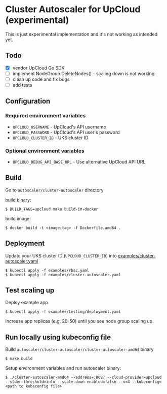 # Cluster Autoscaler for UpCloud (experimental)

This is just experimental implementation and it's not working as intended yet.

## Todo
- [x] vendor UpCloud Go SDK
- [ ] implement NodeGroup.DeleteNodes() - scaling down is not working
- [ ] clean up code and fix bugs
- [ ] add tests

## Configuration
### Required environment variables
- `UPCLOUD_USERNAME` - UpCloud's API username
- `UPCLOUD_PASSWORD` - UpCloud's API user's password
- `UPCLOUD_CLUSTER_ID` - UKS cluster ID

### Optional environment variables
- `UPCLOUD_DEBUG_API_BASE_URL` - Use alternative UpCloud API URL

## Build
Go to `autoscaler/cluster-autoscaler` directory  

build binary:
```shell
$ BUILD_TAGS=upcloud make build-in-docker
```

build image:
```shell
$ docker build -t <image:tag> -f Dockerfile.amd64 .
```

## Deployment
Update your UKS cluster ID (`UPCLOUD_CLUSTER_ID`) into [examples/cluster-autoscaler.yaml](./examples/cluster-autoscaler.yaml)

```shell
$ kubectl apply -f examples/rbac.yaml
$ kubectl apply -f examples/cluster-autoscaler.yaml
```

## Test scaling up

Deploy example app
```shell
$ kubectl apply -f examples/testing/deployment.yaml
```
Increase app replicas (e.g. 20-50) until you see node group scaling up.

## Run locally using kubeconfig file 
Build `autoscaler/cluster-autoscaler/cluster-autoscaler-amd64` binary
```shell
$ make build
```

Setup environment variables and run autoscaler binary:
```shell
$ ./cluster-autoscaler-amd64 --address=:8087 --cloud-provider=upcloud --stderrthreshold=info --scale-down-enabled=false --v=4 --kubeconfig=<path to kubeconfig file>
```